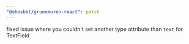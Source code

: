 ```yaml
---
"@obosbbl/grunnmuren-react": patch
---
```


fixed issue where you couldn't set another type attribute than `text` for TextField
